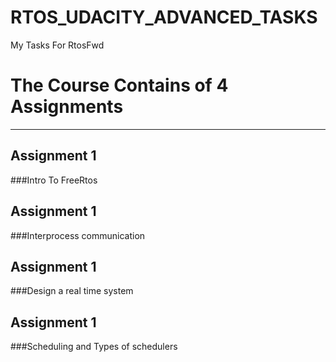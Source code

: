# RTOS_UDACITY_ADVANCED_TASKS
My Tasks For RtosFwd

 # The Course Contains of 4 Assignments 
 ------------------------------------------------------------------------------------------------------------------------------
 ## Assignment 1 
 ###Intro To FreeRtos
 ## Assignment 1 
 ###Interprocess communication   
 ## Assignment 1 
 ###Design a real time system
 ## Assignment 1 
 ###Scheduling and Types of schedulers
